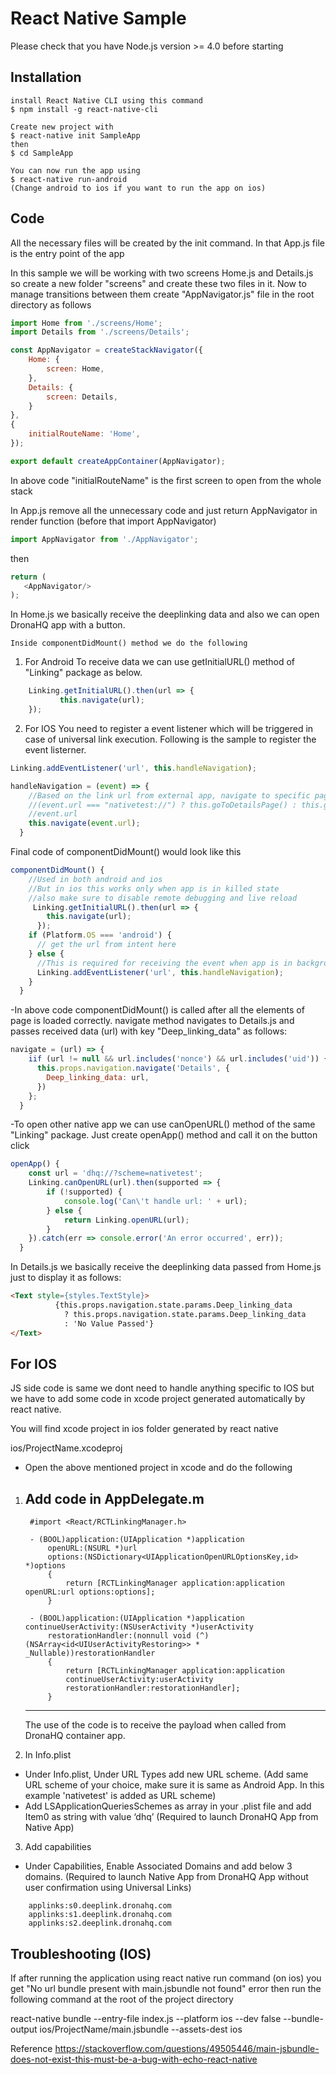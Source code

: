 # React Native Sample

Please check that you have Node.js version >= 4.0 before starting

## Installation
```
install React Native CLI using this command
$ npm install -g react-native-cli

Create new project with
$ react-native init SampleApp
then
$ cd SampleApp

You can now run the app using
$ react-native run-android
(Change android to ios if you want to run the app on ios)
```

## Code
All the necessary files will be created by the init command.
In that App.js file is the entry point of the app

In this sample we will be working with two screens Home.js and Details.js so create a new folder "screens" and create these two files in it.
Now to manage transitions between them create "AppNavigator.js" file in the root directory  as follows

```js
import Home from './screens/Home';
import Details from './screens/Details';

const AppNavigator = createStackNavigator({
    Home: {
        screen: Home,
    },
	Details: {
        screen: Details,
    }
},
{
	initialRouteName: 'Home',
});

export default createAppContainer(AppNavigator);
```

In above code "initialRouteName" is the first screen to open from the whole stack

In App.js remove all the unnecessary code and just return AppNavigator in render function (before that import AppNavigator)
```js
import AppNavigator from './AppNavigator';
```
then
```js
return (
   <AppNavigator/>
);
```

In Home.js we basically receive the deeplinking data and also we can open DronaHQ app with a button.

    Inside componentDidMount() method we do the following
1. For Android To receive data we can use getInitialURL() method of "Linking" package as below.
```js
    Linking.getInitialURL().then(url => {
           this.navigate(url);
    });
```
2. For IOS
You need to register a event listener which will be triggered in case of universal link execution.
Following is the sample to register the event listerner.

```js
Linking.addEventListener('url', this.handleNavigation); 

handleNavigation = (event) => {
    //Based on the link url from external app, navigate to specific page
    //(event.url === "nativetest://") ? this.goToDetailsPage() : this.goToHomePage()
    //event.url
    this.navigate(event.url);
  }
```
Final code of componentDidMount() would look like this
```js
componentDidMount() {
    //Used in both android and ios 
    //But in ios this works only when app is in killed state
    //also make sure to disable remote debugging and live reload
     Linking.getInitialURL().then(url => {
        this.navigate(url);
      });
    if (Platform.OS === 'android') {
      // get the url from intent here
    } else {
      //This is required for receiving the event when app is in background state
      Linking.addEventListener('url', this.handleNavigation); 
    }
  }

```

-In above code componentDidMount() is called after all the elements of page is loaded correctly.
navigate method navigates to Details.js and passes received data (url) with key "Deep_linking_data"
as follows:
```js
navigate = (url) => {
    iif (url != null && url.includes('nonce') && url.includes('uid')) {
      this.props.navigation.navigate('Details', {
        Deep_linking_data: url,
      })
    };
  }
```

-To open other native app we can use canOpenURL() method of the same "Linking" package. 
    Just create openApp() method and call it on the button click
```js
openApp() {
	const url = 'dhq://?scheme=nativetest';
	Linking.canOpenURL(url).then(supported => {
		if (!supported) {
			console.log('Can\'t handle url: ' + url);
		} else {
			return Linking.openURL(url);
		}
	}).catch(err => console.error('An error occurred', err));
  }
```

In Details.js we basically receive the deeplinking data passed from Home.js just to display it as follows:
```html
<Text style={styles.TextStyle}>
          {this.props.navigation.state.params.Deep_linking_data
            ? this.props.navigation.state.params.Deep_linking_data
            : 'No Value Passed'}
</Text>
```
## For IOS
JS side code is same we dont need to handle anything specific to IOS but we have
to add some code in xcode project generated automatically by react native.

You will find xcode project in ios folder generated by react native

ios/ProjectName.xcodeproj

- Open the above mentioned project in xcode and do the following
1. Add code in AppDelegate.m
    -----------------------------------
        #import <React/RCTLinkingManager.h>

        - (BOOL)application:(UIApplication *)application
            openURL:(NSURL *)url
            options:(NSDictionary<UIApplicationOpenURLOptionsKey,id> *)options
            {
                return [RCTLinkingManager application:application openURL:url options:options];
            }
        
        - (BOOL)application:(UIApplication *)application continueUserActivity:(NSUserActivity *)userActivity 
            restorationHandler:(nonnull void (^)(NSArray<id<UIUserActivityRestoring>> * _Nullable))restorationHandler 
            {
                return [RCTLinkingManager application:application
                continueUserActivity:userActivity
                restorationHandler:restorationHandler];
            }
    
    -----------------------------------

    The use of the code is to receive the payload when called from DronaHQ container app.
    
2. In Info.plist

- Under Info.plist, Under URL Types add new URL scheme. (Add same URL scheme of your choice, make sure it is same as Android App. In this example 'nativetest' is added as URL scheme)
- Add LSApplicationQueriesSchemes as array in your .plist file and add Item0 as string with value ‘dhq’ (Required to launch DronaHQ App from Native App)

3. Add capabilities
- Under Capabilities, Enable Associated Domains and add below 3 domains. (Required to launch Native App from DronaHQ App without user confirmation using Universal Links)

```
    applinks:s0.deeplink.dronahq.com
    applinks:s1.deeplink.dronahq.com
    applinks:s2.deeplink.dronahq.com
```

## Troubleshooting (IOS)
If after running the application using react native run command (on ios) you get
"No url bundle present with main.jsbundle not found" error then run the following command
at the root of the project directory
 
react-native bundle --entry-file index.js --platform ios --dev false --bundle-output ios/ProjectName/main.jsbundle --assets-dest ios

Reference 
 https://stackoverflow.com/questions/49505446/main-jsbundle-does-not-exist-this-must-be-a-bug-with-echo-react-native